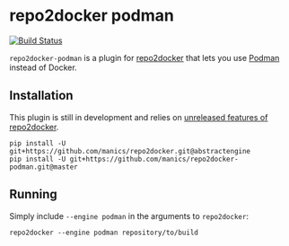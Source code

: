 # repo2docker podman

[![Build Status](https://travis-ci.com/manics/repo2docker-podman.svg?branch=master)](https://travis-ci.com/manics/repo2docker-podman)

`repo2docker-podman` is a plugin for [repo2docker](http://repo2docker.readthedocs.io) that lets you use [Podman](https://podman.io/) instead of Docker.

## Installation

This plugin is still in development and relies on [unreleased features of repo2docker](https://github.com/jupyter/repo2docker/pull/848).

    pip install -U git+https://github.com/manics/repo2docker.git@abstractengine
    pip install -U git+https://github.com/manics/repo2docker-podman.git@master

## Running

Simply include `--engine podman` in the arguments to `repo2docker`:

    repo2docker --engine podman repository/to/build
